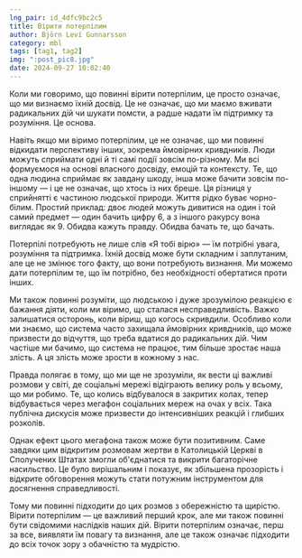 ```yaml
---
lng_pair: id_4dfc9bc2c5
title: Вірити потерпілим
author: Björn Leví Gunnarsson
category: mbl
tags: [tag1, tag2]
img: ":post_pic8.jpg"
date: 2024-09-27 10:02:40
---
```

Коли ми говоримо, що повинні вірити потерпілим, це просто означає, що ми визнаємо їхній досвід. Це не означає, що ми маємо вживати радикальних дій чи шукати помсти, а радше надати їм підтримку та розуміння. Це основа.

Навіть якщо ми віримо потерпілим, це не означає, що ми повинні відкидати перспективу інших, зокрема ймовірних кривдників. Люди можуть сприймати одні й ті самі події зовсім по-різному. Ми всі формуємося на основі власного досвіду, емоцій та контексту. Те, що одна людина сприймає як завдану шкоду, інша може бачити зовсім по-іншому — і це не означає, що хтось із них бреше. Ця різниця у сприйнятті є частиною людської природи. Життя рідко буває чорно-білим. Простий приклад: двоє людей можуть дивитися на один і той самий предмет — один бачить цифру 6, а з іншого ракурсу вона виглядає як 9. Обидва кажуть правду. Обидва бачать те, що бачать.

Потерпілі потребують не лише слів «Я тобі вірю» — їм потрібні увага, розуміння та підтримка. Їхній досвід може бути складним і заплутаним, але це не змінює того факту, що вони потребують визнання. Ми можемо дати потерпілим те, що їм потрібно, без необхідності обертатися проти інших.

Ми також повинні розуміти, що людською і дуже зрозумілою реакцією є бажання діяти, коли ми віримо, що сталася несправедливість. Важко залишатися осторонь, коли віриш, що когось скривдили. Особливо коли ми знаємо, що система часто захищала ймовірних кривдників, що може призвести до відчуття, що треба вдатися до радикальних дій. Чим частіше ми бачимо, що система не працює, тим більше зростає наша злість. А ця злість може зрости в кожному з нас.

Правда полягає в тому, що ми ще не зрозуміли, як вести ці важливі розмови у світі, де соціальні мережі відіграють велику роль у всьому, що ми робимо. Те, що колись відбувалося в закритих колах, тепер відбувається через мегафон соціальних мереж на очах у всіх. Така публічна дискусія може призвести до інтенсивніших реакцій і глибших розколів.

Однак ефект цього мегафона також може бути позитивним. Саме завдяки цим відкритим розмовам жертви в Католицькій Церкві в Сполучених Штатах змогли об'єднатися та викрити багаторічне насильство. Це було вирішальним і показує, як збільшена прозорість і відкрите обговорення можуть стати потужним інструментом для досягнення справедливості.

Тому ми повинні підходити до цих розмов з обережністю та щирістю. Вірити потерпілим — це важливий перший крок, але ми також повинні бути свідомими наслідків наших дій. Вірити потерпілим означає, перш за все, виявляти їм повагу та визнання, але це також означає підходити до всіх точок зору з обачністю та мудрістю.
